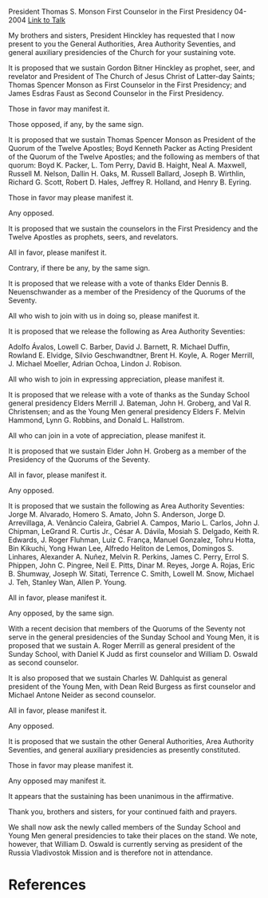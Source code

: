 President Thomas S. Monson
First Counselor in the First Presidency
04-2004
[Link to Talk](https://www.churchofjesuschrist.org/study/general-conference/2004/04/the-sustaining-of-church-officers?lang=eng)

My brothers and sisters, President Hinckley has requested that I now present to you the General Authorities, Area Authority Seventies, and general auxiliary presidencies of the Church for your sustaining vote.

It is proposed that we sustain Gordon Bitner Hinckley as prophet, seer, and revelator and President of The Church of Jesus Christ of Latter-day Saints; Thomas Spencer Monson as First Counselor in the First Presidency; and James Esdras Faust as Second Counselor in the First Presidency.

Those in favor may manifest it.

Those opposed, if any, by the same sign.

It is proposed that we sustain Thomas Spencer Monson as President of the Quorum of the Twelve Apostles; Boyd Kenneth Packer as Acting President of the Quorum of the Twelve Apostles; and the following as members of that quorum: Boyd K. Packer, L. Tom Perry, David B. Haight, Neal A. Maxwell, Russell M. Nelson, Dallin H. Oaks, M. Russell Ballard, Joseph B. Wirthlin, Richard G. Scott, Robert D. Hales, Jeffrey R. Holland, and Henry B. Eyring.

Those in favor may please manifest it.

Any opposed.

It is proposed that we sustain the counselors in the First Presidency and the Twelve Apostles as prophets, seers, and revelators.

All in favor, please manifest it.

Contrary, if there be any, by the same sign.

It is proposed that we release with a vote of thanks Elder Dennis B. Neuenschwander as a member of the Presidency of the Quorums of the Seventy.

All who wish to join with us in doing so, please manifest it.

It is proposed that we release the following as Area Authority Seventies:

Adolfo Ávalos, Lowell C. Barber, David J. Barnett, R. Michael Duffin, Rowland E. Elvidge, Silvio Geschwandtner, Brent H. Koyle, A. Roger Merrill, J. Michael Moeller, Adrian Ochoa, Lindon J. Robison.

All who wish to join in expressing appreciation, please manifest it.

It is proposed that we release with a vote of thanks as the Sunday School general presidency Elders Merrill J. Bateman, John H. Groberg, and Val R. Christensen; and as the Young Men general presidency Elders F. Melvin Hammond, Lynn G. Robbins, and Donald L. Hallstrom.

All who can join in a vote of appreciation, please manifest it.

It is proposed that we sustain Elder John H. Groberg as a member of the Presidency of the Quorums of the Seventy.

All in favor, please manifest it.

Any opposed.

It is proposed that we sustain the following as Area Authority Seventies: Jorge M. Alvarado, Homero S. Amato, John S. Anderson, Jorge D. Arrevillaga, A. Venâncio Caleira, Gabriel A. Campos, Mario L. Carlos, John J. Chipman, LeGrand R. Curtis Jr., César A. Dávila, Mosiah S. Delgado, Keith R. Edwards, J. Roger Fluhman, Luiz C. França, Manuel Gonzalez, Tohru Hotta, Bin Kikuchi, Yong Hwan Lee, Alfredo Heliton de Lemos, Domingos S. Linhares, Alexander A. Nuñez, Melvin R. Perkins, James C. Perry, Errol S. Phippen, John C. Pingree, Neil E. Pitts, Dinar M. Reyes, Jorge A. Rojas, Eric B. Shumway, Joseph W. Sitati, Terrence C. Smith, Lowell M. Snow, Michael J. Teh, Stanley Wan, Allen P. Young.

All in favor, please manifest it.

Any opposed, by the same sign.

With a recent decision that members of the Quorums of the Seventy not serve in the general presidencies of the Sunday School and Young Men, it is proposed that we sustain A. Roger Merrill as general president of the Sunday School, with Daniel K Judd as first counselor and William D. Oswald as second counselor.

It is also proposed that we sustain Charles W. Dahlquist as general president of the Young Men, with Dean Reid Burgess as first counselor and Michael Antone Neider as second counselor.

All in favor, please manifest it.

Any opposed.

It is proposed that we sustain the other General Authorities, Area Authority Seventies, and general auxiliary presidencies as presently constituted.

Those in favor may please manifest it.

Any opposed may manifest it.

It appears that the sustaining has been unanimous in the affirmative.

Thank you, brothers and sisters, for your continued faith and prayers.

We shall now ask the newly called members of the Sunday School and Young Men general presidencies to take their places on the stand. We note, however, that William D. Oswald is currently serving as president of the Russia Vladivostok Mission and is therefore not in attendance.

# References
